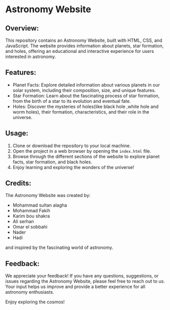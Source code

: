 <h1>Astronomy Website</h1>

  <h2>Overview:</h2>
  <p>
    This repository contains an Astronomy Website, built with HTML, CSS, and JavaScript.
    The website provides information about planets, star formation, and holes,
    offering an educational and interactive experience for users interested in astronomy.
  </p>

  <h2>Features:</h2>
  <ul>
    <li>Planet Facts: Explore detailed information about various planets in our solar system, including their composition, size, and unique features.</li>
    <li>Star Formation: Learn about the fascinating process of star formation, from the birth of a star to its evolution and eventual fate.</li>
    <li> Holes: Discover the mysteries of  holes(like black hole ,white hole and worm holes), their formation, characteristics, and their role in the universe.</li>
  </ul>

  <h2>Usage:</h2>
  <ol>
    <li>Clone or download the repository to your local machine.</li>
    <li>Open the project in a web browser by opening the <code>index.html</code> file.</li>
    <li>Browse through the different sections of the website to explore planet facts, star formation, and black holes.</li>
    <li>Enjoy learning and exploring the wonders of the universe!</li>
  </ol>

  <h2>Credits:</h2>
  <p>
    The Astronomy Website was created by:
<ul>
    <li>Mohammad sultan alagha</li>
    <li>Mohammad Fakih</li>
    <li>Karim bou shakra</li>
   <li>Ali serhan</li>
   <li>Omar el sobbahi</li>
  <li>Nader </li>
  <li>Hadi</li>
  </ul>
 and inspired by the fascinating world of astronomy.
  </p>

  <h2>Feedback:</h2>
  <p>
    We appreciate your feedback! If you have any questions, suggestions, or issues regarding the Astronomy Website,
    please feel free to reach out to us. Your input helps us improve and provide a better experience for all astronomy enthusiasts.
  </p>

  <p>
    Enjoy exploring the cosmos!
  </p>
